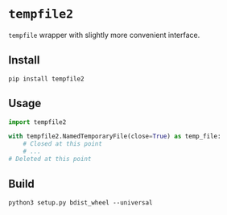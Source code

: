 ﻿# `tempfile2`

`tempfile` wrapper with slightly more convenient interface.

## Install

```
pip install tempfile2
```

## Usage

```python
import tempfile2

with tempfile2.NamedTemporaryFile(close=True) as temp_file:
    # Closed at this point
    # ...
# Deleted at this point
```

## Build

```
python3 setup.py bdist_wheel --universal
```
